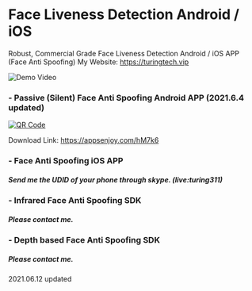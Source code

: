 # Face Liveness Detection Android / iOS
Robust, Commercial Grade Face Liveness Detection Android / iOS APP (Face Anti Spoofing)
My Website: https://turingtech.vip

![Demo Video](https://raw.githubusercontent.com/Nikit333/Face-Anti-Spoofing-Android-iOS/main/2.gif)

### - Passive (Silent) Face Anti Spoofing Android APP  (2021.6.4 updated)
[![QR Code](https://chart.googleapis.com/chart?chs=150&cht=qr&chl=https://appsenjoy.com/hM7k6&choe=UTF-8&chld=|0)](https://appsenjoy.com/hM7k6)

Download Link: https://appsenjoy.com/hM7k6

### - Face Anti Spoofing iOS APP
##### Send me the UDID of your phone through skype. (live:turing311)

### - Infrared Face Anti Spoofing SDK
##### Please contact me.

### - Depth based Face Anti Spoofing SDK
##### Please contact me.

2021.06.12 updated
